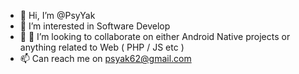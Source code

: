 - 👋 Hi, I’m @PsyYak
- 👀 I’m interested in Software Develop
- 🌱 💞️ I’m looking to collaborate on either Android Native projects or anything related to Web ( PHP / JS etc )
- 📫 Can reach me on psyak62@gmail.com 

<!---
PsyYak/PsyYak is a ✨ special ✨ repository because its `README.md` (this file) appears on your GitHub profile.
You can click the Preview link to take a look at your changes.
--->

